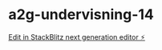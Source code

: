 # a2g-undervisning-14

[Edit in StackBlitz next generation editor ⚡️](https://stackblitz.com/~/github.com/KaiM-B04/a2g-undervisning-14)